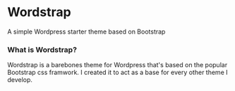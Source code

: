 # Wordstrap
A simple Wordpress starter theme based on Bootstrap

### What is Wordstrap?
Wordstrap is a barebones theme for Wordpress that's based on the popular Bootstrap css framwork. I created it to act as a base for every other theme I develop.
